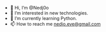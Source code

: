 - 👋 Hi, I’m @Nedj0o
- 👀 I’m interested in new technologies.
- 🌱 I’m currently learning Python.
- 📫 How to reach me nedjo.eve@gmail.com

<!---
Nedj0o/Nedj0o is a ✨ special ✨ repository because its `README.md` (this file) appears on your GitHub profile.
You can click the Preview link to take a look at your changes.
--->
